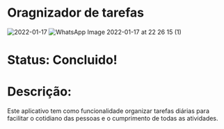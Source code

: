 # Oragnizador de tarefas
![2022-01-17](https://user-images.githubusercontent.com/64658440/149858767-3cd17d79-be8f-4c08-955c-e208b3bcdedd.png)
![WhatsApp Image 2022-01-17 at 22 26 15 (1)](https://user-images.githubusercontent.com/64658440/149859679-db27ff15-33db-4f06-82cb-1b466c1c5031.jpeg)

# Status: Concluido!

# Descrição: 
Este aplicativo tem como funcionalidade organizar tarefas diárias para facilitar o cotidiano das pessoas e o cumprimento de todas as atividades. 
